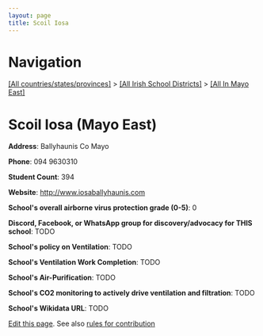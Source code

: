 ```yaml
---
layout: page
title: Scoil Iosa
---
```

# Navigation

[[All countries/states/provinces]](../../..) > [[All Irish School Districts]](../..) > [[All In Mayo East]](..)

# Scoil Iosa (Mayo East)

**Address**: Ballyhaunis Co Mayo

**Phone**: 094 9630310

**Student Count**: 394

**Website**: <http://www.iosaballyhaunis.com>

**School's overall airborne virus protection grade (0-5)**: 0

**Discord, Facebook, or WhatsApp group for discovery/advocacy for THIS school**: TODO

**School's policy on Ventilation**: TODO

**School's Ventilation Work Completion**: TODO

**School's Air-Purification**: TODO

**School's CO2 monitoring to actively drive ventilation and filtration**: TODO

**School's Wikidata URL**: TODO


[Edit this page](https://github.com/ventilate-schools/Ireland/edit/main/./Mayo_East/Scoil_Iosa.md). See also [rules for contribution](../../../contribution-rules/)